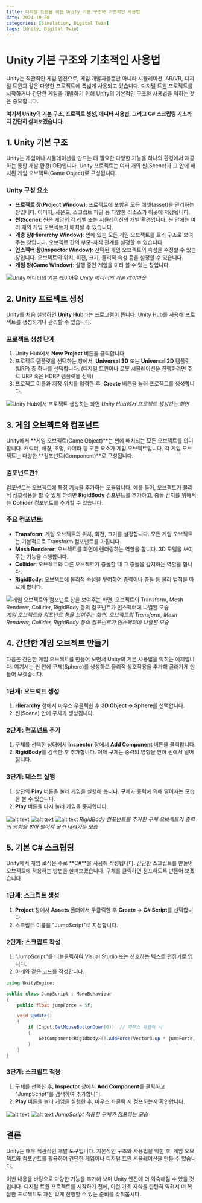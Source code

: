 ```yaml
---
title: 디지털 트윈을 위한 Unity 기본 구조와 기초적인 사용법
date: 2024-10-08
categories: [Simulation, Digital Twin]
tags: [Unity, Digital Twin]
---
```


# Unity 기본 구조와 기초적인 사용법

Unity는 직관적인 게임 엔진으로, 게임 개발자들뿐만 아니라 시뮬레이션, AR/VR, 디지털 트윈과 같은 다양한 프로젝트에 폭넓게 사용되고 있습니다. 디지털 트윈 프로젝트를 시작하거나 간단한 게임을 개발하기 위해 Unity의 기본적인 구조와 사용법을 익히는 것은 중요합니다.

**여기서 Unity의 기본 구조, 프로젝트 생성, 에디터 사용법, 그리고 C# 스크립팅 기초까지 간단히 살펴보겠습니다.**

## 1. Unity 기본 구조

Unity는 게임이나 시뮬레이션을 만드는 데 필요한 다양한 기능을 하나의 환경에서 제공하는 통합 개발 환경(IDE)입니다. Unity 프로젝트는 여러 개의 씬(Scene)과 그 안에 배치된 게임 오브젝트(Game Object)로 구성됩니다.

### Unity 구성 요소

- **프로젝트 창(Project Window)**: 프로젝트에 포함된 모든 에셋(asset)을 관리하는 창입니다. 이미지, 사운드, 스크립트 파일 등 다양한 리소스가 이곳에 저장됩니다.
- **씬(Scene)**: 씬은 게임의 각 레벨 또는 시뮬레이션의 개별 환경입니다. 씬 안에는 여러 개의 게임 오브젝트가 배치될 수 있습니다.
- **계층 창(Hierarchy Window)**: 씬에 있는 모든 게임 오브젝트를 트리 구조로 보여주는 창입니다. 오브젝트 간의 부모-자식 관계를 설정할 수 있습니다.
- **인스펙터 창(Inspector Window)**: 선택된 게임 오브젝트의 속성을 수정할 수 있는 창입니다. 오브젝트의 위치, 회전, 크기, 물리적 속성 등을 설정할 수 있습니다.
- **게임 창(Game Window)**: 실행 중인 게임을 미리 볼 수 있는 창입니다.

![Unity 에디터의 기본 레이아웃](/posts/20241008/image.png)
_Unity 에디터의 기본 레이아웃_

## 2. Unity 프로젝트 생성

Unity를 처음 실행하면 **Unity Hub**라는 프로그램이 뜹니다. Unity Hub를 사용해 프로젝트를 생성하거나 관리할 수 있습니다.

### 프로젝트 생성 단계

1. Unity Hub에서 **New Project** 버튼을 클릭합니다.
2. 프로젝트 템플릿을 선택하는 창에서, **Universal 3D** 또는 **Universal 2D** 템플릿(URP) 중 하나를 선택합니다. (디지털 트윈이나 로봇 시뮬레이션을 진행하려면 주로 URP 혹은 HDRP 템플릿을 선택)
3. 프로젝트 이름과 저장 위치를 입력한 후, **Create** 버튼을 눌러 프로젝트를 생성합니다.

![Unity Hub에서 프로젝트 생성하는 화면](/posts/20241008/image-1.png)
_Unity Hub에서 프로젝트 생성하는 화면_

## 3. 게임 오브젝트와 컴포넌트

Unity에서 **게임 오브젝트(Game Object)**는 씬에 배치되는 모든 오브젝트를 의미합니다. 캐릭터, 배경, 조명, 카메라 등 모든 요소가 게임 오브젝트입니다. 각 게임 오브젝트는 다양한 **컴포넌트(Component)**로 구성됩니다.

### 컴포넌트란?

컴포넌트는 오브젝트에 특정 기능을 추가하는 모듈입니다. 예를 들어, 오브젝트가 물리적 상호작용을 할 수 있게 하려면 **RigidBody** 컴포넌트를 추가하고, 충돌 감지를 위해서는 **Collider** 컴포넌트를 추가할 수 있습니다.

### 주요 컴포넌트:

- **Transform**: 게임 오브젝트의 위치, 회전, 크기를 설정합니다. 모든 게임 오브젝트는 기본적으로 Transform 컴포넌트를 가집니다.
- **Mesh Renderer**: 오브젝트를 화면에 렌더링하는 역할을 합니다. 3D 모델을 보여주는 기능을 수행합니다.
- **Collider**: 오브젝트와 다른 오브젝트가 충돌할 때 그 충돌을 감지하는 역할을 합니다.
- **RigidBody**: 오브젝트에 물리적 속성을 부여하여 중력이나 충돌 등 물리 법칙을 따르게 합니다.

![게임 오브젝트와 컴포넌트 창을 보여주는 화면. 오브젝트의 Transform, Mesh Renderer, Collider, RigidBody 등의 컴포넌트가 인스펙터에 나열된 모습](/posts/20241008/image-2.png)
_게임 오브젝트와 컴포넌트 창을 보여주는 화면. 오브젝트의 Transform, Mesh Renderer, Collider, RigidBody 등의 컴포넌트가 인스펙터에 나열된 모습_

## 4. 간단한 게임 오브젝트 만들기

다음은 간단한 게임 오브젝트를 만들어 보면서 Unity의 기본 사용법을 익히는 예제입니다. 여기서는 씬 안에 구체(Sphere)를 생성하고 물리적 상호작용을 추가해 굴러가게 만들어 보겠습니다.

### 1단계: 오브젝트 생성

1. **Hierarchy** 창에서 마우스 우클릭한 후 **3D Object -> Sphere**를 선택합니다.
2. 씬(Scene) 안에 구체가 생성됩니다.

### 2단계: 컴포넌트 추가

1. 구체를 선택한 상태에서 **Inspector** 창에서 **Add Component** 버튼을 클릭합니다.
2. **RigidBody**를 검색한 후 추가합니다. 이제 구체는 중력의 영향을 받아 씬에서 떨어집니다.

### 3단계: 테스트 실행

1. 상단의 **Play** 버튼을 눌러 게임을 실행해 봅니다. 구체가 중력에 의해 떨어지는 모습을 볼 수 있습니다.
2. **Play** 버튼을 다시 눌러 게임을 중지합니다.

![alt text](/posts/20241008/image-3.png)
![alt text](/posts/20241008/image-4.png)
![alt text](/posts/20241008/image-5.png)
_RigidBody 컴포넌트를 추가한 구체 오브젝트가 중력의 영향을 받아 떨어져 굴러 내려가는 모습_

## 5. 기본 C# 스크립팅

Unity에서 게임 로직은 주로 **C#**을 사용해 작성됩니다. 간단한 스크립트를 만들어 오브젝트에 적용하는 방법을 살펴보겠습니다. 구체를 클릭하면 점프하도록 만들어 보겠습니다.

### 1단계: 스크립트 생성

1. **Project** 창에서 **Assets** 폴더에서 우클릭한 후 **Create -> C# Script**를 선택합니다.
2. 스크립트 이름을 "JumpScript"로 지정합니다.

### 2단계: 스크립트 작성

1. "JumpScript"를 더블클릭하여 Visual Studio 또는 선호하는 텍스트 편집기로 엽니다.
2. 아래와 같은 코드를 작성합니다.

```csharp
using UnityEngine;

public class JumpScript : MonoBehaviour
{
    public float jumpForce = 5f;

    void Update()
    {
        if (Input.GetMouseButtonDown(0))  // 마우스 좌클릭 시
        {
            GetComponent<Rigidbody>().AddForce(Vector3.up * jumpForce, ForceMode.Impulse);
        }
    }
}
```

### 3단계: 스크립트 적용

1. 구체를 선택한 후, **Inspector** 창에서 **Add Component**를 클릭하고 "JumpScript"를 검색하여 추가합니다.
2. **Play** 버튼을 눌러 게임을 실행한 후, 마우스 좌클릭 시 점프하는지 확인합니다.

![alt text](/posts/20241008/image-6.png)
![alt text](/posts/20241008/image-7.png)
_JumpScript 적용한 구체가 점프하는 모습_

## 결론

Unity는 매우 직관적인 개발 도구입니다. 기본적인 구조와 사용법을 익힌 후, 게임 오브젝트와 컴포넌트를 활용하여 간단한 게임이나 디지털 트윈 시뮬레이션을 만들 수 있습니다.

이번 내용을 바탕으로 다양한 기능을 추가해 보며 Unity 엔진에 더 익숙해질 수 있을 것입니다. 디지털 트윈 프로젝트를 시작하기 전에, 이런 기초 지식을 탄탄히 익혀서 더 복잡한 프로젝트도 자신 있게 진행할 수 있는 준비를 갖춰봅시다.
